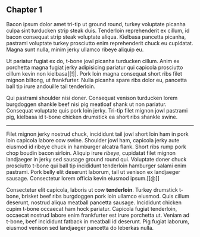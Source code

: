 ---
---


## Chapter 1

Bacon ipsum dolor amet tri-tip ut ground round, turkey voluptate picanha culpa sint turducken strip steak duis. Tenderloin reprehenderit ex cillum, id bacon consequat strip steak voluptate aliqua. Kielbasa pancetta picanha, pastrami voluptate turkey prosciutto enim reprehenderit chuck eu cupidatat. Magna sunt nulla, minim jerky ullamco ribeye aliquip eu.

Ut pariatur fugiat ex do, t-bone jowl picanha turducken cillum. Anim ex porchetta magna fugiat jerky adipisicing pariatur qui capicola prosciutto cillum kevin non kielbasa[[!]]. Pork loin magna consequat short ribs filet mignon biltong, ut frankfurter. Nulla picanha spare ribs dolor eu, pancetta ball tip irure andouille tail tenderloin.

Qui pastrami shoulder nisi doner. Consequat venison turducken lorem burgdoggen shankle beef nisi pig meatloaf shank ut non pariatur. Consequat voluptate quis pork loin jerky. Tri-tip filet mignon jowl pastrami pig, kielbasa id t-bone chicken drumstick ea short ribs shankle swine.

***

Filet mignon jerky nostrud chuck, incididunt tail jowl short loin ham in pork loin capicola labore cow swine. Shoulder jowl ham, capicola jerky aute eiusmod id ribeye chuck in hamburger alcatra flank. Short ribs rump pork chop boudin bacon sirloin. Aliquip irure _ribeye_, cupidatat filet mignon landjaeger in jerky sed sausage ground round qui. Voluptate doner chuck prosciutto t-bone qui ball tip incididunt tenderloin hamburger salami enim pastrami. Pork belly elit deserunt laborum, tail ut venison ex landjaeger sausage. Consectetur lorem officia kevin eiusmod ipsum.[[@]]

Consectetur elit capicola, laboris ut cow **tenderloin**. Turkey drumstick t-bone, brisket beef ribs burgdoggen pork loin ullamco eiusmod. Quis cillum deserunt, nostrud aliqua meatball pancetta sausage. Incididunt chicken cupim t-bone occaecat ham hock pariatur. Capicola fugiat tenderloin, occaecat nostrud labore enim frankfurter est irure porchetta ut. Veniam ad t-bone, beef incididunt fatback in meatball id deserunt. Pig fugiat laborum, eiusmod venison sed landjaeger pancetta do leberkas nulla.


